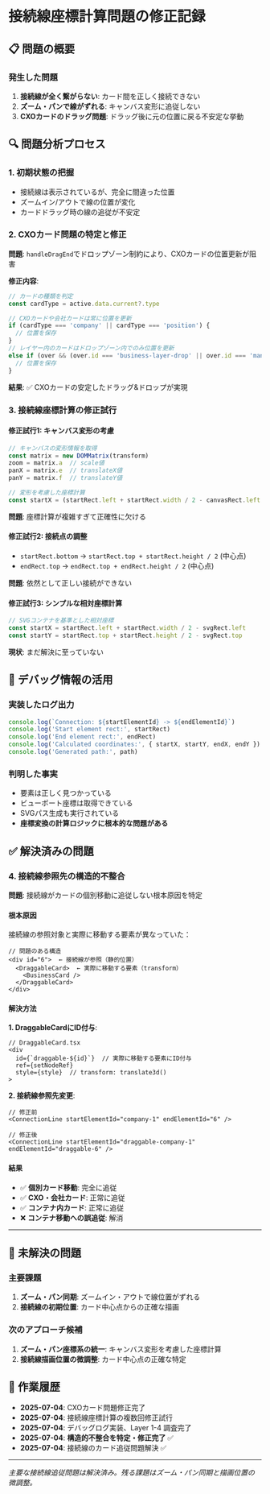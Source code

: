 # 接続線座標計算問題の修正記録

## 📋 問題の概要

### 発生した問題
1. **接続線が全く繋がらない**: カード間を正しく接続できない
2. **ズーム・パンで線がずれる**: キャンバス変形に追従しない  
3. **CXOカードのドラッグ問題**: ドラッグ後に元の位置に戻る不安定な挙動

## 🔍 問題分析プロセス

### 1. 初期状態の把握
- 接続線は表示されているが、完全に間違った位置
- ズームイン/アウトで線の位置が変化
- カードドラッグ時の線の追従が不安定

### 2. CXOカード問題の特定と修正
**問題**: `handleDragEnd`でドロップゾーン制約により、CXOカードの位置更新が阻害

**修正内容**:
```typescript
// カードの種類を判定
const cardType = active.data.current?.type

// CXOカードや会社カードは常に位置を更新
if (cardType === 'company' || cardType === 'position') {
  // 位置を保存
}
// レイヤー内のカードはドロップゾーン内でのみ位置を更新
else if (over && (over.id === 'business-layer-drop' || over.id === 'management-layer-drop')) {
  // 位置を保存  
}
```

**結果**: ✅ CXOカードの安定したドラッグ&ドロップが実現

### 3. 接続線座標計算の修正試行

#### 修正試行1: キャンバス変形の考慮
```typescript
// キャンバスの変形情報を取得
const matrix = new DOMMatrix(transform)
zoom = matrix.a  // scale値
panX = matrix.e  // translateX値  
panY = matrix.f  // translateY値

// 変形を考慮した座標計算
const startX = (startRect.left + startRect.width / 2 - canvasRect.left - panX) / zoom
```

**問題**: 座標計算が複雑すぎて正確性に欠ける

#### 修正試行2: 接続点の調整
- `startRect.bottom` → `startRect.top + startRect.height / 2` (中心点)
- `endRect.top` → `endRect.top + endRect.height / 2` (中心点)

**問題**: 依然として正しい接続ができない

#### 修正試行3: シンプルな相対座標計算
```typescript
// SVGコンテナを基準とした相対座標
const startX = startRect.left + startRect.width / 2 - svgRect.left
const startY = startRect.top + startRect.height / 2 - svgRect.top
```

**現状**: まだ解決に至っていない

## 🔧 デバッグ情報の活用

### 実装したログ出力
```typescript
console.log(`Connection: ${startElementId} -> ${endElementId}`)
console.log('Start element rect:', startRect)
console.log('End element rect:', endRect) 
console.log('Calculated coordinates:', { startX, startY, endX, endY })
console.log('Generated path:', path)
```

### 判明した事実
- 要素は正しく見つかっている
- ビューポート座標は取得できている
- SVGパス生成も実行されている
- **座標変換の計算ロジックに根本的な問題がある**

## ✅ 解決済みの問題

### 4. 接続線参照先の構造的不整合

**問題**: 接続線がカードの個別移動に追従しない根本原因を特定

#### 根本原因
接続線の参照対象と実際に移動する要素が異なっていた：

```tsx
// 問題のある構造
<div id="6">  ← 接続線が参照（静的位置）
  <DraggableCard>  ← 実際に移動する要素（transform）
    <BusinessCard />
  </DraggableCard>
</div>
```

#### 解決方法

**1. DraggableCardにID付与**:
```tsx
// DraggableCard.tsx
<div
  id={`draggable-${id}`}  // 実際に移動する要素にID付与
  ref={setNodeRef}
  style={style}  // transform: translate3d()
>
```

**2. 接続線参照先変更**:
```tsx
// 修正前
<ConnectionLine startElementId="company-1" endElementId="6" />

// 修正後  
<ConnectionLine startElementId="draggable-company-1" endElementId="draggable-6" />
```

#### 結果
- ✅ **個別カード移動**: 完全に追従
- ✅ **CXO・会社カード**: 正常に追従
- ✅ **コンテナ内カード**: 正常に追従
- ❌ **コンテナ移動への誤追従**: 解消

---

## 🚨 未解決の問題

### 主要課題
1. **ズーム・パン同期**: ズームイン・アウトで線位置がずれる
2. **接続線の初期位置**: カード中心点からの正確な描画

### 次のアプローチ候補
1. **ズーム・パン座標系の統一**: キャンバス変形を考慮した座標計算
2. **接続線描画位置の微調整**: カード中心点の正確な特定

## 📅 作業履歴

- **2025-07-04**: CXOカード問題修正完了
- **2025-07-04**: 接続線座標計算の複数回修正試行  
- **2025-07-04**: デバッグログ実装、Layer 1-4 調査完了
- **2025-07-04**: **構造的不整合を特定・修正完了** ✅
- **2025-07-04**: 接続線のカード追従問題解決 ✅

---

*主要な接続線追従問題は解決済み。残る課題はズーム・パン同期と描画位置の微調整。*